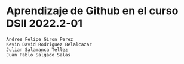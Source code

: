 # Aprendizaje de Github en el curso DSII 2022.2-01
```
Andres Felipe Giron Perez  
Kevin David Rodriguez Belalcazar  
Julian Salamanca Tellez  
Juan Pablo Salgado Salas  
```

